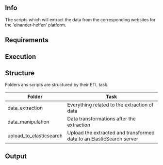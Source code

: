 ## Info
The scripts which will extract the data from the corresponding websites for the 'einander-helfen' platform.

## Requirements

## Execution

## Structure
Folders ans scripts are structured by their ETL task.

| Folder                  | Task                                                                     |
| ----------------------- | ------------------------------------------------------------------------ |
| data_extraction         | Everything related to the extraction of data                         |
| data_manipulation       | Data transformations after the extraction                                |
| upload_to_elasticsearch | Upload the extracted and transformed data to an ElasticSearch server     |

## Output
